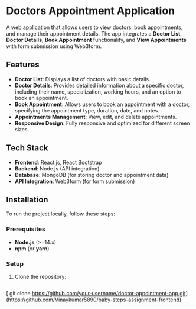 # Doctors Appointment Application

A web application that allows users to view doctors, book appointments, and manage their appointment details. The app integrates a **Doctor List**, **Doctor Details**, **Book Appointment** functionality, and **View Appointments** with form submission using Web3form.

## Features

- **Doctor List**: Displays a list of doctors with basic details.
- **Doctor Details**: Provides detailed information about a specific doctor, including their name, specialization, working hours, and an option to book an appointment.
- **Book Appointment**: Allows users to book an appointment with a doctor, specifying the appointment type, duration, date, and notes.
- **Appointments Management**: View, edit, and delete appointments.
- **Responsive Design**: Fully responsive and optimized for different screen sizes.

## Tech Stack

- **Frontend**: React.js, React Bootstrap
- **Backend**: Node.js (API integration)
- **Database**: MongoDB (for storing doctor and appointment data)
- **API Integration**: Web3form (for form submission)

## Installation

To run the project locally, follow these steps:

### Prerequisites

- **Node.js** (>=14.x)
- **npm** (or **yarn**)

### Setup

1. Clone the repository:

   ```bash
  [ git clone https://github.com/your-username/doctor-appointment-app.git](https://github.com/Vinaykumar5890/baby-steps-assignment-frontend)




